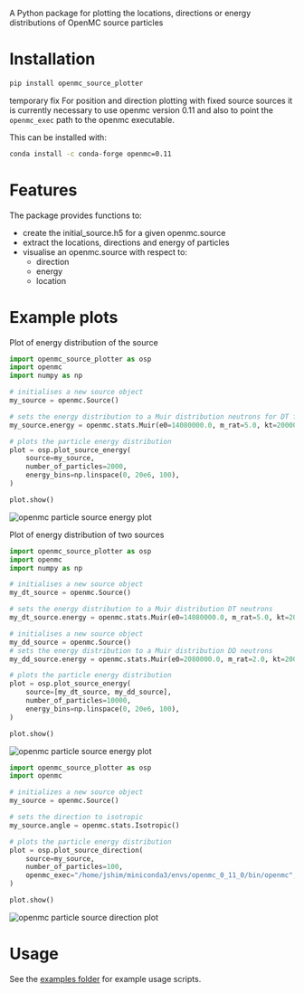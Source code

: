 
A Python package for plotting the locations, directions or energy distributions of OpenMC source particles

# Installation

```bash
pip install openmc_source_plotter
```

temporary fix
For position and direction plotting with fixed source sources it is currently
necessary to use openmc version 0.11 and also to point the ```openmc_exec```
path to the openmc executable.

This can be installed with:
```bash
conda install -c conda-forge openmc=0.11
```


# Features

The package provides functions to:

- create the initial_source.h5 for a given openmc.source
- extract the locations, directions and energy of particles
- visualise an openmc.source with respect to:
    - direction
    - energy
    - location

# Example plots

Plot of energy distribution of the source

```python
import openmc_source_plotter as osp
import openmc
import numpy as np

# initialises a new source object
my_source = openmc.Source()

# sets the energy distribution to a Muir distribution neutrons for DT fusion neutrons
my_source.energy = openmc.stats.Muir(e0=14080000.0, m_rat=5.0, kt=20000.0)

# plots the particle energy distribution
plot = osp.plot_source_energy(
    source=my_source,
    number_of_particles=2000,
    energy_bins=np.linspace(0, 20e6, 100),
)

plot.show()
```
![openmc particle source energy plot](https://user-images.githubusercontent.com/8583900/143615694-a3578115-f8a2-4971-bf26-458177b4f113.png)


Plot of energy distribution of two sources

```python
import openmc_source_plotter as osp
import openmc
import numpy as np

# initialises a new source object
my_dt_source = openmc.Source()

# sets the energy distribution to a Muir distribution DT neutrons
my_dt_source.energy = openmc.stats.Muir(e0=14080000.0, m_rat=5.0, kt=20000.0)

# initialises a new source object
my_dd_source = openmc.Source()
# sets the energy distribution to a Muir distribution DD neutrons
my_dd_source.energy = openmc.stats.Muir(e0=2080000.0, m_rat=2.0, kt=20000.0)

# plots the particle energy distribution
plot = osp.plot_source_energy(
    source=[my_dt_source, my_dd_source],
    number_of_particles=10000,
    energy_bins=np.linspace(0, 20e6, 100),
)

plot.show()
```

![openmc particle source energy plot](https://user-images.githubusercontent.com/8583900/151376414-fb1555eb-61d1-4c82-bc4d-a05f62819c5d.png)

```python
import openmc_source_plotter as osp
import openmc

# initializes a new source object
my_source = openmc.Source()

# sets the direction to isotropic
my_source.angle = openmc.stats.Isotropic()

# plots the particle energy distribution
plot = osp.plot_source_direction(
    source=my_source,
    number_of_particles=100,
    openmc_exec="/home/jshim/miniconda3/envs/openmc_0_11_0/bin/openmc",
)

plot.show()
```
![openmc particle source direction plot](https://user-images.githubusercontent.com/8583900/143615706-3b3a8467-0233-42d6-a66c-d536c80a01d8.png)

# Usage

See the [examples folder](https://github.com/fusion-energy/openmc_source_plotter/tree/main/examples) for example usage scripts.
